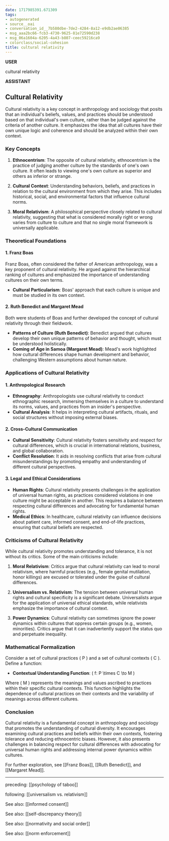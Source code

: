 ```yaml
---
date: 1717985391.671309
tags:
- autogenerated
- source__oai
- conversation_id__7b580dbe-7de2-4284-8a12-e9db2ae06385
- msg_aaa2bc66-fcb3-4730-9625-81e72590d238
- msg_06a1604a-6205-4a43-b807-ceec59216ca9
- colorclass/social-cohesion
title: cultural relativity
---
```


**USER**

cultural relativity


**ASSISTANT**

## Cultural Relativity

Cultural relativity is a key concept in anthropology and sociology that posits that an individual's beliefs, values, and practices should be understood based on that individual's own culture, rather than be judged against the criteria of another culture. It emphasizes the idea that all cultures have their own unique logic and coherence and should be analyzed within their own context.

### Key Concepts

1. **Ethnocentrism**: The opposite of cultural relativity, ethnocentrism is the practice of judging another culture by the standards of one's own culture. It often leads to viewing one's own culture as superior and others as inferior or strange.
   
2. **Cultural Context**: Understanding behaviors, beliefs, and practices in relation to the cultural environment from which they arise. This includes historical, social, and environmental factors that influence cultural norms.

3. **Moral Relativism**: A philosophical perspective closely related to cultural relativity, suggesting that what is considered morally right or wrong varies from culture to culture and that no single moral framework is universally applicable.

### Theoretical Foundations

#### 1. **Franz Boas**

Franz Boas, often considered the father of American anthropology, was a key proponent of cultural relativity. He argued against the hierarchical ranking of cultures and emphasized the importance of understanding cultures on their own terms.

- **Cultural Particularism**: Boas' approach that each culture is unique and must be studied in its own context.

#### 2. **Ruth Benedict and Margaret Mead**

Both were students of Boas and further developed the concept of cultural relativity through their fieldwork.

- **Patterns of Culture (Ruth Benedict)**: Benedict argued that cultures develop their own unique patterns of behavior and thought, which must be understood holistically.
- **Coming of Age in Samoa (Margaret Mead)**: Mead's work highlighted how cultural differences shape human development and behavior, challenging Western assumptions about human nature.

### Applications of Cultural Relativity

#### 1. **Anthropological Research**

- **Ethnography**: Anthropologists use cultural relativity to conduct ethnographic research, immersing themselves in a culture to understand its norms, values, and practices from an insider's perspective.
- **Cultural Analysis**: It helps in interpreting cultural artifacts, rituals, and social structures without imposing external biases.

#### 2. **Cross-Cultural Communication**

- **Cultural Sensitivity**: Cultural relativity fosters sensitivity and respect for cultural differences, which is crucial in international relations, business, and global collaboration.
- **Conflict Resolution**: It aids in resolving conflicts that arise from cultural misunderstandings by promoting empathy and understanding of different cultural perspectives.

#### 3. **Legal and Ethical Considerations**

- **Human Rights**: Cultural relativity presents challenges in the application of universal human rights, as practices considered violations in one culture might be acceptable in another. This requires a balance between respecting cultural differences and advocating for fundamental human rights.
- **Medical Ethics**: In healthcare, cultural relativity can influence decisions about patient care, informed consent, and end-of-life practices, ensuring that cultural beliefs are respected.

### Criticisms of Cultural Relativity

While cultural relativity promotes understanding and tolerance, it is not without its critics. Some of the main criticisms include:

1. **Moral Relativism**: Critics argue that cultural relativity can lead to moral relativism, where harmful practices (e.g., female genital mutilation, honor killings) are excused or tolerated under the guise of cultural differences.
   
2. **Universalism vs. Relativism**: The tension between universal human rights and cultural specificity is a significant debate. Universalists argue for the application of universal ethical standards, while relativists emphasize the importance of cultural context.

3. **Power Dynamics**: Cultural relativity can sometimes ignore the power dynamics within cultures that oppress certain groups (e.g., women, minorities). Critics argue that it can inadvertently support the status quo and perpetuate inequality.

### Mathematical Formalization

Consider a set of cultural practices \( P \) and a set of cultural contexts \( C \). Define a function:

- **Contextual Understanding Function**: \( f: P \times C \to M \)

Where \( M \) represents the meanings and values ascribed to practices within their specific cultural contexts. This function highlights the dependence of cultural practices on their contexts and the variability of meanings across different cultures.

### Conclusion

Cultural relativity is a fundamental concept in anthropology and sociology that promotes the understanding of cultural diversity. It encourages examining cultural practices and beliefs within their own contexts, fostering tolerance and reducing ethnocentric biases. However, it also presents challenges in balancing respect for cultural differences with advocating for universal human rights and addressing internal power dynamics within cultures.

For further exploration, see [[Franz Boas]], [[Ruth Benedict]], and [[Margaret Mead]].


---

preceding: [[psychology of taboo]]  


following: [[universalism vs. relativism]]

See also: [[informed consent]]


See also: [[self-discrepancy theory]]


See also: [[normativity and social order]]


See also: [[norm enforcement]]